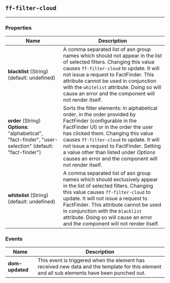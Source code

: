 ## `ff-filter-cloud`
___
### Properties
| Name | Description |
| ---- | ----------- |
| **blacklist** (String) (default: undefined) | A comma separated list of asn group names which should not appear in the list of selected filters. Changing this value causes `ff-filter-cloud` to update. It will not issue a request to FactFinder. This attribute cannot be used in conjunction with the `whitelist` attribute. Doing so will cause an error and the component will not render itself. |
| **order** (String) **Options**: "alphabetical", "fact-finder", "user-selection" (default: "fact-finder") | Sorts the filter elements: in alphabetical order, in the order provided by FactFinder (configurable in the FactFinder UI) or in the order the user has clicked them. Changing this value causes `ff-filter-cloud` to update. It will not issue a request to FactFinder. Setting a value other than listed under _Options_ causes an error and the component will not render itself. |
| **whitelist** (String) (default: undefined) | A comma separated list of asn group names which should exclusively appear in the list of selected filters. Changing this value causes `ff-filter-cloud` to update. It will not issue a request to FactFinder. This attribute cannot be used in conjunction with the `blacklist` attribute. Doing so will cause an error and the component will not render itself. |

### Events
| Name | Description |
| ---- | ----------- |
| **dom-updated** | This event is triggered when the element has received new data and the template for this element and all sub elements have been punched out. |
